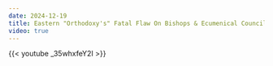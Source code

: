 ```yaml
---
date: 2024-12-19
title: Eastern "Orthodoxy's" Fatal Flaw On Bishops & Ecumenical Councils
video: true
---
```



{{< youtube _35whxfeY2I >}}
